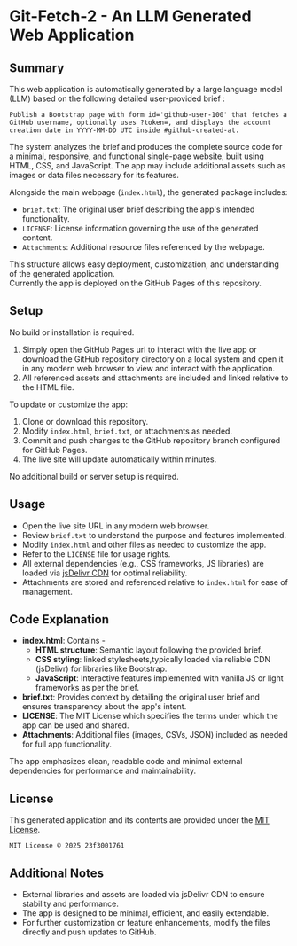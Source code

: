 # Git-Fetch-2 - An LLM Generated Web Application
    
## Summary

This web application is automatically generated by a large language model (LLM) based on the following detailed user-provided brief : 

```
Publish a Bootstrap page with form id='github-user-100' that fetches a GitHub username, optionally uses ?token=, and displays the account creation date in YYYY-MM-DD UTC inside #github-created-at.

```
The system analyzes the brief and produces the complete source code for a minimal, responsive, and functional single-page website, built using HTML, CSS, and JavaScript. The app may include additional assets such as images or data files necessary for its features.  

Alongside the main webpage (`index.html`), the generated package includes:

- `brief.txt`: The original user brief describing the app's intended functionality.
- `LICENSE`: License information governing the use of the generated content.
- `Attachments`: Additional resource files referenced by the webpage.

This structure allows easy deployment, customization, and understanding of the generated application.  
Currently the app is deployed on the GitHub Pages of this repository. 

## Setup

No build or installation is required.

1. Simply open the GitHub Pages url to interact with the live app or download the  GitHub repository directory on a local system and open it in any modern web browser to view and interact with the application.
2. All referenced assets and attachments are included and linked relative to the HTML file.  

To update or customize the app:

1. Clone or download this repository.
2. Modify `index.html`, `brief.txt`, or attachments as needed.
3. Commit and push changes to the GitHub repository branch configured for GitHub Pages.
4. The live site will update automatically within minutes.

No additional build or server setup is required.

## Usage

- Open the live site URL in any modern web browser.
- Review `brief.txt` to understand the purpose and features implemented.
- Modify `index.html` and other files as needed to customize the app.
- Refer to the `LICENSE` file for usage rights. 
- All external dependencies (e.g., CSS frameworks, JS libraries) are loaded via [jsDelivr CDN](https://www.jsdelivr.com/) for optimal reliability.
- Attachments are stored and referenced relative to `index.html` for ease of management. 

## Code Explanation

- **index.html**: Contains -
  - **HTML structure**: Semantic layout following the provided brief. 
  - **CSS styling**: linked stylesheets,typically loaded via reliable CDN (jsDelivr) for libraries like Bootstrap. 
  - **JavaScript**: Interactive features implemented with vanilla JS or light frameworks as per the brief.
- **brief.txt**: Provides context by detailing the original user brief and ensures transparency about the app's intent.
- **LICENSE**: The MIT License which specifies the terms under which the app can be used and shared.
- **Attachments**: Additional files (images, CSVs, JSON) included as needed for full app functionality.  

The app emphasizes clean, readable code and minimal external dependencies for performance and maintainability.

## License

This generated application and its contents are provided under the [MIT License](LICENSE).  
```
MIT License © 2025 23f3001761
```

## Additional Notes

- External libraries and assets are loaded via jsDelivr CDN to ensure stability and performance.
- The app is designed to be minimal, efficient, and easily extendable.
- For further customization or feature enhancements, modify the files directly and push updates to GitHub.

